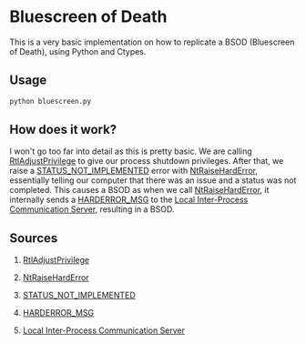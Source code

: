 # Bluescreen of Death

This is a very basic implementation on how to replicate a BSOD (Bluescreen of Death), using Python and Ctypes.

## Usage

```bash
python bluescreen.py
```

## How does it work?

I won't go too far into detail as this is pretty basic. We are calling [RtlAdjustPrivilege](http://pinvoke.net/default.aspx/ntdll/RtlAdjustPrivilege.html) to give our process shutdown privileges. After that, we raise a [STATUS_NOT_IMPLEMENTED](https://docs.microsoft.com/en-us/openspecs/windows_protocols/ms-erref/596a1078-e883-4972-9bbc-49e60bebca55#STATUS_NOT_IMPLEMENTED) error with [NtRaiseHardError](http://pinvoke.net/default.aspx/ntdll/NtRaiseHandError.html), essentially telling our computer that there was an issue and a status was not completed. This causes a BSOD as when we call [NtRaiseHardError](http://pinvoke.net/default.aspx/ntdll/NtRaiseHandError.html), it internally sends a [HARDERROR_MSG](http://undocumented.ntinternals.net/index.html?page=UserMode%2FUndocumented%20Functions%2FError%2FHARDERROR_MSG.html) to the [Local Inter-Process Communication Server](http://zezula.net/en/prog/lpc.html), resulting in a BSOD.

## Sources

1) [RtlAdjustPrivilege](http://pinvoke.net/default.aspx/ntdll/RtlAdjustPrivilege.html)

2) [NtRaiseHardError](http://undocumented.ntinternals.net/index.html?page=UserMode%2FUndocumented%20Functions%2FError%2FNtRaiseHardError.html)

3) [STATUS_NOT_IMPLEMENTED](https://docs.microsoft.com/en-us/openspecs/windows_protocols/ms-erref/596a1078-e883-4972-9bbc-49e60bebca55#STATUS_NOT_IMPLEMENTED)

4) [HARDERROR_MSG](http://undocumented.ntinternals.net/index.html?page=UserMode%2FUndocumented%20Functions%2FError%2FHARDERROR_MSG.html)

5) [Local Inter-Process Communication Server](http://zezula.net/en/prog/lpc.html)
